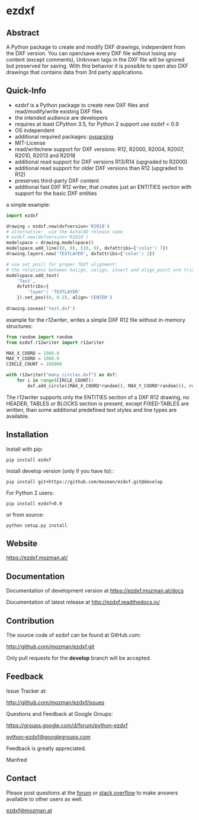 ezdxf
=====

Abstract
--------

A Python package to create and modify DXF drawings, independent from the DXF
version. You can open/save every DXF file without losing any content (except comments),
Unknown tags in the DXF file will be ignored but preserved for saving. With this behavior
it is possible to open also DXF drawings that contains data from 3rd party applications.

Quick-Info
----------

- ezdxf is a Python package to create new DXF files and read/modify/write existing DXF files
- the intended audience are developers
- requires at least CPython 3.5, for Python 2 support use ezdxf < 0.9
- OS independent
- additional required packages: [pyparsing](https://pypi.org/project/pyparsing/)
- MIT-License
- read/write/new support for DXF versions: R12, R2000, R2004, R2007, R2010, R2013 and R2018
- additional read support for DXF versions R13/R14 (upgraded to R2000)
- additional read support for older DXF versions than R12 (upgraded to R12)
- preserves third-party DXF content
- additional fast DXF R12 writer, that creates just an ENTITIES section with support for the basic DXF entities

a simple example:

```python
import ezdxf

drawing = ezdxf.new(dxfversion='R2010')  
# alternative:  use the AutoCAD release name 
# ezdxf.new(dxfversion='R2010')
modelspace = drawing.modelspace()
modelspace.add_line((0, 0), (10, 0), dxfattribs={'color': 7})
drawing.layers.new('TEXTLAYER', dxfattribs={'color': 2})

# use set_pos() for proper TEXT alignment:
# the relations between halign, valign, insert and align_point are tricky.
modelspace.add_text(
    'Test', 
    dxfattribs={
        'layer': 'TEXTLAYER'
    }).set_pos((0, 0.2), align='CENTER')
    
drawing.saveas('test.dxf')
```

example for the *r12writer*, writes a simple DXF R12 file without in-memory structures:

```python
from random import random
from ezdxf.r12writer import r12writer

MAX_X_COORD = 1000.0
MAX_Y_COORD = 1000.0
CIRCLE_COUNT = 100000

with r12writer("many_circles.dxf") as dxf:
    for i in range(CIRCLE_COUNT):
        dxf.add_circle((MAX_X_COORD*random(), MAX_Y_COORD*random()), radius=2)
```

The r12writer supports only the ENTITIES section of a DXF R12 drawing, no HEADER, TABLES or BLOCKS section is
present, except FIXED-TABLES are written, than some additional predefined text styles and line types are available.

Installation
------------

Install with pip:

    pip install ezdxf

Install develop version (only if you have to)::

    pip install git+https://github.com/mozman/ezdxf.git@develop

For Python 2 users:

    pip install ezdxf<0.9


or from source:

    python setup.py install

Website
-------

https://ezdxf.mozman.at/

Documentation
-------------

Documentation of development version at https://ezdxf.mozman.at/docs

Documentation of latest release at http://ezdxf.readthedocs.io/

Contribution
------------

The source code of ezdxf can be found at GitHub.com:

http://github.com/mozman/ezdxf.git

Only pull requests for the **develop** branch will be accepted.

Feedback
--------

Issue Tracker at:

http://github.com/mozman/ezdxf/issues

Questions and Feedback at Google Groups:

https://groups.google.com/d/forum/python-ezdxf

python-ezdxf@googlegroups.com

Feedback is greatly appreciated.

Manfred

Contact
-------

Please post questions at the [forum](https://groups.google.com/d/forum/python-ezdxf) or 
[stack overflow](https://stackoverflow.com/) to make answers available to other users as well.

ezdxf@mozman.at
